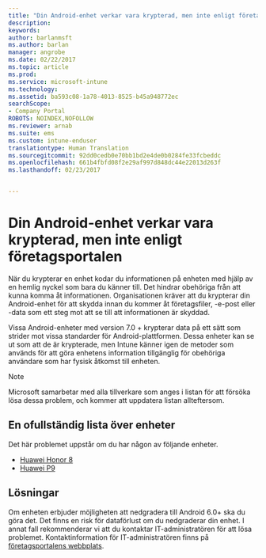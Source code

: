 ```yaml
---
title: "Din Android-enhet verkar vara krypterad, men inte enligt företagsportalen"
description: 
keywords: 
author: barlanmsft
ms.author: barlan
manager: angrobe
ms.date: 02/22/2017
ms.topic: article
ms.prod: 
ms.service: microsoft-intune
ms.technology: 
ms.assetid: ba593c08-1a78-4013-8525-b45a948772ec
searchScope:
- Company Portal
ROBOTS: NOINDEX,NOFOLLOW
ms.reviewer: arnab
ms.suite: ems
ms.custom: intune-enduser
translationtype: Human Translation
ms.sourcegitcommit: 92dd0cedb0e70bb1bd2e4de0b0284fe33fcbeddc
ms.openlocfilehash: 661b4fbfd08f2e29af997d848dc44e22013d263f
ms.lasthandoff: 02/23/2017


---
```



# <a name="your-android-device-seems-to-be-encrypted-but-company-portal-says-otherwise"></a>Din Android-enhet verkar vara krypterad, men inte enligt företagsportalen

När du krypterar en enhet kodar du informationen på enheten med hjälp av en hemlig nyckel som bara du känner till. Det hindrar obehöriga från att kunna komma åt informationen. Organisationen kräver att du krypterar din Android-enhet för att skydda innan du kommer åt företagsfiler, -e-post eller -data som ett steg mot att se till att informationen är skyddad.

Vissa Android-enheter med version 7.0 + krypterar data på ett sätt som strider mot vissa standarder för Android-plattformen. Dessa enheter kan se ut som att de är krypterade, men Intune känner igen de metoder som används för att göra enhetens information tillgänglig för obehöriga användare som har fysisk åtkomst till enheten.

> [!Note]
> Microsoft samarbetar med alla tillverkare som anges i listan för att försöka lösa dessa problem, och kommer att uppdatera listan allteftersom. 

## <a name="an-incomplete-list-of-devices"></a>En ofullständig lista över enheter

Det här problemet uppstår om du har någon av följande enheter.

- [Huawei Honor 8](http://consumer.huawei.com/en/support/mobile-phones/honor8_en-sup.htm)
- [Huawei P9](http://consumer.huawei.com/mobile-phones/p9/index.html)

## <a name="solutions"></a>Lösningar

Om enheten erbjuder möjligheten att nedgradera till Android 6.0+ ska du göra det. Det finns en risk för dataförlust om du nedgraderar din enhet. I annat fall rekommenderar vi att du kontaktar IT-administratören för att lösa problemet. Kontaktinformation för IT-administratören finns på [företagsportalens webbplats](http://portal.manage.microsoft.com).

